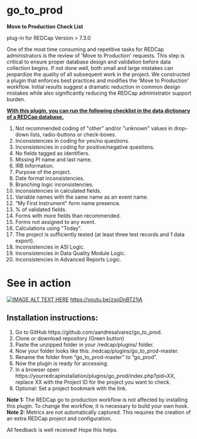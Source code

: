 # go_to_prod


<strong>Move to Production Check List</strong>

plug-in for REDCap Version > 7.3.0

One of the most time consuming and repetitive tasks for REDCap administrators is the review of 'Move to Production' requests. This step is critical to ensure proper database design and validation
before data collection begins. If not done well, both small and large mistakes can jeopardize the quality of all subsequent work in the project. We constructed a plugin that enforces best practices and modifies
the 'Move to Production' workflow. Initial results suggest a dramatic reduction in common design mistakes while also significantly reducing the REDCap administrator support burden.

<strong><u>With this plugin, you can run the following checklist in the data dictionary of a REDCap database.</u></strong>
<ol>
    <li>Not recommended coding of "other" and/or "unknown" values in drop-down lists, radio-buttons or check-boxes.</li>
    <li>Inconsistencies in coding for yes/no questions.</li>
    <li>Inconsistencies in coding for positive/negative questions. </li>
    <li>No fields tagged as identifiers.</li>
    <li>Missing PI name and last name.</li>  
    <li>IRB Information.</li> 
    <li>Purpose of the project.</li> 
    <li>Date format inconsistencies.</li> 
    <li>Branching logic inconsistencies.</li> 
    <li>Inconsistencies in calculated fields.</li> 
    <li>Variable names with the same name as an event name.</li> 
    <li>"My First Instrument" form name presence.</li> 
    <li>% of validated fields.</li> 
    <li>Forms with more fields than recommended.</li> 
    <li>Forms not assigned to any event.</li> 
    <li>Calculations using "Today".</li> 
    <li>The project is sufficiently tested (at least three test records and 1 data export).</li> 
    <li>Inconsistencies in ASI Logic.</li> 
    <li>Inconsistencies in Data Quality Module Logic.</li> 
    <li>Inconsistencies in Advanced Reports Logic.</li> 
</ol>

# See in action 
[![IMAGE ALT TEXT HERE](/gotoprod.gif?raw=true "Check list Example")](https://youtu.be/zsoDnBT21jA)
https://youtu.be/zsoDnBT21jA 

## Installation instructions:
<ol>
    <li>Go to GitHub https://github.com/aandresalvarez/go_to_prod. </li>
    <li>Clone or download repository (Green button) </li>
    <li>Paste the unzipped folder in your /redcap/plugins/ folder.  </li>
    <li>Now your folder looks like this: /redcap/plugins/go_to_prod-master.</li>
    <li>Rename the folder from “go_to_prod-master” to “go_prod”.</li>
    <li>Now the plugin is ready for accessing.</li>
    <li>In a browser open https://yourredcapinstallation/plugins/go_prod/index.php?pid=XX, replace XX with the Project ID             for the project   you want to check.</li>
    <li> Optional: Set a project bookmark with the link.</li>
</ol>

<strong>Note 1:</strong> The REDCap go to production workflow is not affected by installing this plugin. To change the workflow, it is necessary to build your own hook. 
<strong>Note 2:</strong>  Metrics are not automatically captured. This requires the creation of an extra REDCap project and configuration.

All feedback is well received! Hope this helps.
